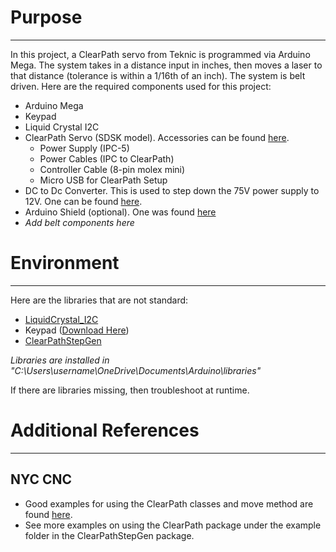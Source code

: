 # Purpose
***
In this project, a ClearPath servo from Teknic is programmed via Arduino Mega. The system takes in a distance input in 
inches, then moves a laser to that distance (tolerance is within a 1/16th of an inch). The system is belt driven. Here
are the required components used for this project: 
* Arduino Mega
* Keypad
* Liquid Crystal I2C  
* ClearPath Servo (SDSK model). Accessories can be found [here](https://www.teknic.com/clearpath-accessories-guide/accessories-guide-sd-dc/).
    * Power Supply (IPC-5)
    * Power Cables (IPC to ClearPath)
    * Controller Cable (8-pin molex mini)
    * Micro USB for ClearPath Setup
* DC to Dc Converter. This is used to step down the 75V power supply to 12V. One can be found [here](https://www.amazon.com/SMAKN-Converter-20V-75V-Module-96W-Waterproof/dp/B0711R5ZDR).
* Arduino Shield (optional). One was found [here](https://www.amazon.com/Electronics-Salon-Prototype-Terminal-Arduino-MEGA-2560/dp/B00UT13YXA/ref=sr_1_2_sspa?dchild=1&keywords=arduino+mega+shield&qid=1625768587&sr=8-2-spons&psc=1&spLa=ZW5jcnlwdGVkUXVhbGlmaWVyPUEzNzBHT04yNDNJTjRGJmVuY3J5cHRlZElkPUEwMzU1Mjg5MkVEUVdPNDFTREFFMiZlbmNyeXB0ZWRBZElkPUEwMDMyOTI5M0FWOFBRNTU1SUpXViZ3aWRnZXROYW1lPXNwX2F0ZiZhY3Rpb249Y2xpY2tSZWRpcmVjdCZkb05vdExvZ0NsaWNrPXRydWU=)
* *Add belt components here*

# Environment
***
Here are the libraries that are not standard:
* [LiquidCrystal_I2C](https://github.com/johnrickman/LiquidCrystal_I2C)
* Keypad ([Download Here](https://playground.arduino.cc/uploads/Code/keypad/index.zip))
* [ClearPathStepGen](https://github.com/Teknic-ClearPath/ClearPath-Arduino-Step-And-Direction/tree/master/Arduino%20Uno/ClearPathStepGen)

*Libraries are installed in "C:\Users\username\OneDrive\Documents\Arduino\libraries"*

If there are libraries missing, then troubleshoot at runtime.

# Additional References
***
## NYC CNC
* Good examples for using the ClearPath classes and move method are found [here](https://youtu.be/ZRURwDFvdAs?t=225).
* See more examples on using the ClearPath package under the example folder in the ClearPathStepGen package.
    